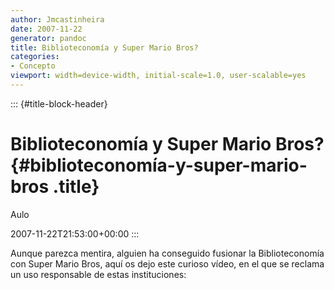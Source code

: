 ```yaml
---
author: Jmcastinheira
date: 2007-11-22
generator: pandoc
title: Biblioteconomía y Super Mario Bros?
categories:
- Concepto
viewport: width=device-width, initial-scale=1.0, user-scalable=yes
---
```


::: {#title-block-header}
# Biblioteconomía y Super Mario Bros? {#biblioteconomía-y-super-mario-bros .title}

Aulo

2007-11-22T21:53:00+00:00
:::

Aunque parezca mentira, alguien ha conseguido fusionar la
Biblioteconomía con Super Mario Bros, aquí os dejo este curioso vídeo,
en el que se reclama un uso responsable de estas instituciones:
